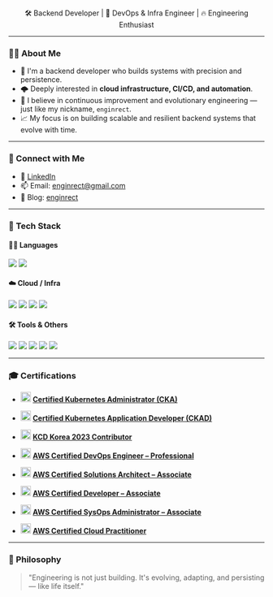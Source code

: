 <p align="center">🛠️ Backend Developer | 🧠 DevOps & Infra Engineer | 🔥 Engineering Enthusiast</p>

---

### 👨‍💻 About Me
- 🧱 I'm a backend developer who builds systems with precision and persistence.
- 🌩️ Deeply interested in **cloud infrastructure, CI/CD, and automation**.
- 🧬 I believe in continuous improvement and evolutionary engineering — just like my nickname, `enginrect`.
- 📈 My focus is on building scalable and resilient backend systems that evolve with time.

---

### 🔗 Connect with Me
- 💼 [LinkedIn](https://www.linkedin.com/in/enginrect)
- 📫 Email: enginrect@gmail.com
- 📁 Blog: [enginrect](https://enginrect.github.io/)

---

### 🧰 Tech Stack

<div align="left">

#### 👨‍💻 Languages
<img src="https://img.shields.io/badge/Java-007396?style=flat&logo=openjdk&logoColor=white"/>
<img src="https://img.shields.io/badge/Kotlin-7F52FF?style=flat&logo=kotlin&logoColor=white"/>

#### ☁️ Cloud / Infra
<img src="https://img.shields.io/badge/AWS-232F3E?style=flat&logo=amazonaws&logoColor=white"/>
<img src="https://img.shields.io/badge/Docker-2496ED?style=flat&logo=docker&logoColor=white"/>
<img src="https://img.shields.io/badge/Kubernetes-326CE5?style=flat&logo=kubernetes&logoColor=white"/>
<img src="https://img.shields.io/badge/Terraform-7B42BC?style=flat&logo=terraform&logoColor=white"/>

#### 🛠 Tools & Others
<img src="https://img.shields.io/badge/Git-F05032?style=flat&logo=git&logoColor=white"/>
<img src="https://img.shields.io/badge/GitHub-181717?style=flat&logo=github&logoColor=white"/>
<img src="https://img.shields.io/badge/Linux-FCC624?style=flat&logo=linux&logoColor=black"/>
<img src="https://img.shields.io/badge/MySQL-4479A1?style=flat&logo=mysql&logoColor=white"/>
<img src="https://img.shields.io/badge/Redis-DC382D?style=flat&logo=redis&logoColor=white"/>

</div>

---

### 🎓 Certifications

- <img src="https://img.shields.io/badge/Kubernetes-326CE5?style=flat&logo=kubernetes&logoColor=white" height="20"/> **[Certified Kubernetes Administrator (CKA)](https://www.credly.com/badges/1fb4c3c3-9d9d-4bcc-89fa-d2328eec0acd)**
- <img src="https://img.shields.io/badge/Kubernetes-326CE5?style=flat&logo=kubernetes&logoColor=white" height="20"/> **[Certified Kubernetes Application Developer (CKAD)](https://www.credly.com/badges/f600e92e-1dfa-40e9-8cd3-b78f793913e1)**
- <img src="https://img.shields.io/badge/Cloud_Native-007ACC?style=flat&logo=cloudflare&logoColor=white" height="20"/> **[KCD Korea 2023 Contributor](https://www.credly.com/badges/5457873e-13a9-4c24-bbe2-96ea7217dde8)**

- <img src="https://img.shields.io/badge/AWS_DevOps_Engineer_Pro-232F3E?style=flat&logo=amazonaws&logoColor=white" height="20"/> **[AWS Certified DevOps Engineer – Professional](https://www.credly.com/badges/42a741ea-3c13-425b-9fb1-afbdfb8f9d25)**
- <img src="https://img.shields.io/badge/AWS_SA_Associate-232F3E?style=flat&logo=amazonaws&logoColor=white" height="20"/> **[AWS Certified Solutions Architect – Associate](https://www.credly.com/badges/a8a9198e-91c7-4332-969d-4f3131bf315b)**
- <img src="https://img.shields.io/badge/AWS_Developer_Associate-232F3E?style=flat&logo=amazonaws&logoColor=white" height="20"/> **[AWS Certified Developer – Associate](https://www.credly.com/badges/25f0dbe0-f734-40b6-8d61-b8b904c0307c)**
- <img src="https://img.shields.io/badge/AWS_SysOps_Associate-232F3E?style=flat&logo=amazonaws&logoColor=white" height="20"/> **[AWS Certified SysOps Administrator – Associate](https://www.credly.com/badges/0f9dd7e7-f862-4ebf-ad0c-09367e0ede79)**
- <img src="https://img.shields.io/badge/AWS_Cloud_Practitioner-232F3E?style=flat&logo=amazonaws&logoColor=white" height="20"/> **[AWS Certified Cloud Practitioner](https://www.credly.com/badges/c510a985-d2f8-4ab3-9076-2ae1e989a108)**

---


[//]: # (---)

[//]: # (### 📊 GitHub Stats)

[//]: # (<p align="center">)
[//]: #   (<img src="https://github-readme-stats.vercel.app/api?username=enginrect&show_icons=true&theme=github_dark&hide=stars" height="150"/>)
[//]: #   (<img src="https://github-readme-stats.vercel.app/api/top-langs/?username=enginrect&layout=compact&theme=github_dark" height="150"/>)
[//]: # (</p>)

[//]: # (---)

### 💬 Philosophy
> "Engineering is not just building. It's evolving, adapting, and persisting — like life itself."
